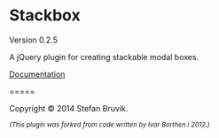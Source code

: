 Stackbox 
========

Version 0.2.5

A jQuery plugin for creating stackable modal boxes.

[Documentation](http://stefan.codes/stackbox/ "Stackbox Documentation")



=====

Copyright © 2014 Stefan Bruvik.

*<sub>(This plugin was forked from code written by Ivar Borthen i 2012.)</sub>*
